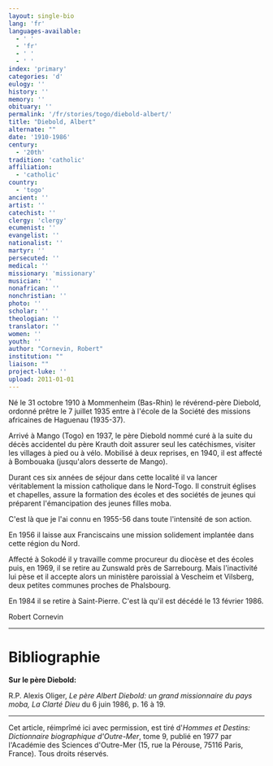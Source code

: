 ```yaml
---
layout: single-bio
lang: 'fr'
languages-available:
  - ' '
  - 'fr'
  - ' '
  - ' '
index: 'primary'
categories: 'd'
eulogy: ''
history: ''
memory: ''
obituary: ''
permalink: '/fr/stories/togo/diebold-albert/'
title: "Diebold, Albert"
alternate: ""
date: '1910-1986'
century:
  - '20th'
tradition: 'catholic'
affiliation:
  - 'catholic'
country:
  - 'togo'
ancient: ''
artist: ''
catechist: ''
clergy: 'clergy'
ecumenist: ''
evangelist: ''
nationalist: ''
martyr: ''
persecuted: ''
medical: ''
missionary: 'missionary'
musician: ''
nonafrican: ''
nonchristian: ''
photo: ''
scholar: ''
theologian: ''
translator: ''
women: ''
youth: ''
author: "Cornevin, Robert"
institution: ""
liaison: ""
project-luke: ''
upload: 2011-01-01
---
```




Né le 31 octobre 1910 à Mommenheim (Bas-Rhin) le révérend-père Diebold, ordonné prêtre le 7 juillet 1935 entre à l'école de la Société des missions africaines de Haguenau (1935-37).

Arrivé à Mango (Togo) en 1937, le père Diebold nommé curé à la suite du décès accidentel du père Krauth doit assurer seul les catéchismes, visiter les villages à pied ou à vélo. Mobilisé à deux reprises, en 1940, il est affecté à Bombouaka (jusqu'alors desserte de Mango).

Durant ces six années de séjour dans cette localité il va lancer véritablement la mission catholique dans le Nord-Togo. Il construit églises et chapelles, assure la formation des écoles et des sociétés de jeunes qui préparent l'émancipation des jeunes filles moba.

C'est là que je l'ai connu en 1955-56 dans toute l'intensité de son action.

En 1956 il laisse aux Franciscains une mission solidement implantée dans cette région du Nord.

Affecté à Sokodé il y travaille comme procureur du diocèse et des écoles puis, en 1969, il se retire au Zunswald près de Sarrebourg. Mais l'inactivité lui pèse et il accepte alors un ministère paroissial à Vescheim et Vilsberg, deux petites communes proches de Phalsbourg.

En 1984 il se retire à Saint-Pierre. C'est là qu'il est décédé le 13 février 1986.

Robert Cornevin

---

# Bibliographie

**Sur le père Diebold:**

R.P. Alexis Oliger, *Le père Albert Diebold: un grand missionnaire du pays moba, La Clarté Dieu* du 6 juin 1986, p. 16 à 19.

---

Cet article, réimprîmé ici avec permission, est tiré d'*Hommes et Destins: Dictionnaire biographique d'Outre-Mer*, tome 9, publié en 1977 par l'Académie des Sciences d'Outre-Mer (15, rue la Pérouse, 75116 Paris, France). Tous droits réservés.
